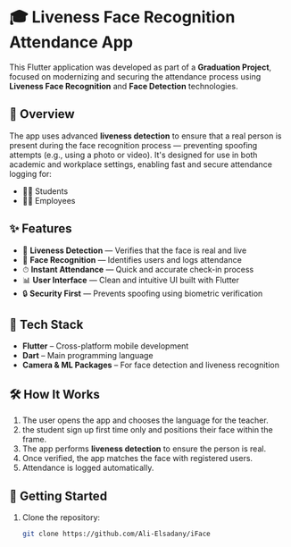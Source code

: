 # 🎓 Liveness Face Recognition Attendance App

This Flutter application was developed as part of a **Graduation Project**, focused on modernizing and securing the attendance process using **Liveness Face Recognition** and **Face Detection** technologies.

## 📲 Overview

The app uses advanced **liveness detection** to ensure that a real person is present during the face recognition process — preventing spoofing attempts (e.g., using a photo or video). It's designed for use in both academic and workplace settings, enabling fast and secure attendance logging for:

- 🧑‍🎓 Students  
- 🧑‍💼 Employees

## ✨ Features

- 🎯 **Liveness Detection** — Verifies that the face is real and live
- 🧠 **Face Recognition** — Identifies users and logs attendance
- ⏱ **Instant Attendance** — Quick and accurate check-in process
- 📊 **User Interface** — Clean and intuitive UI built with Flutter
- 🔒 **Security First** — Prevents spoofing using biometric verification

## 🧰 Tech Stack

- **Flutter** – Cross-platform mobile development
- **Dart** – Main programming language
- **Camera & ML Packages** – For face detection and liveness recognition

## 🛠 How It Works

1. The user opens the app and chooses the language for the teacher.
2. the student sign up first time only and positions their face within the frame.
3. The app performs **liveness detection** to ensure the person is real.
4. Once verified, the app matches the face with registered users.
5. Attendance is logged automatically.

## 🚀 Getting Started

1. Clone the repository:
   ```bash
   git clone https://github.com/Ali-Elsadany/iFace
